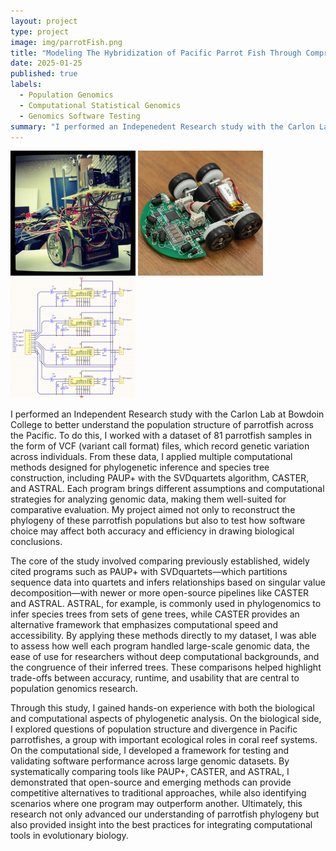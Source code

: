 ```yaml
---
layout: project
type: project
image: img/parrotFish.png 
title: "Modeling The Hybridization of Pacific Parrot Fish Through Comprassion of Several Phylogetic Softwares"
date: 2025-01-25
published: true
labels:
  - Population Genomics
  - Computational Statistical Genomics
  - Genomics Software Testing
summary: "I performed an Indepenedent Research study with the Carlon Lab at Bowdoin college to better understand population structure of parrot fish populations. This was accomplished through testing previosly established computational programs in comparasion to open sourced programs to not onlty derive the phylogeny of parrot fish but also to test efficiency and accurancy of softwares used."
---
```


<div class="text-center p-4">
  <img width="200px" src="../img/micromouse/micromouse-robot.png" class="img-thumbnail" >
  <img width="200px" src="../img/micromouse/micromouse-robot-2.jpg" class="img-thumbnail" >
  <img width="200px" src="../img/micromouse/micromouse-circuit.png" class="img-thumbnail" >
</div>

I performed an Independent Research study with the Carlon Lab at Bowdoin College to better understand the population structure of parrotfish across the Pacific. To do this, I worked with a dataset of 81 parrotfish samples in the form of VCF (variant call format) files, which record genetic variation across individuals. From these data, I applied multiple computational methods designed for phylogenetic inference and species tree construction, including PAUP+ with the SVDquartets algorithm, CASTER, and ASTRAL. Each program brings different assumptions and computational strategies for analyzing genomic data, making them well-suited for comparative evaluation. My project aimed not only to reconstruct the phylogeny of these parrotfish populations but also to test how software choice may affect both accuracy and efficiency in drawing biological conclusions.

The core of the study involved comparing previously established, widely cited programs such as PAUP+ with SVDquartets—which partitions sequence data into quartets and infers relationships based on singular value decomposition—with newer or more open-source pipelines like CASTER and ASTRAL. ASTRAL, for example, is commonly used in phylogenomics to infer species trees from sets of gene trees, while CASTER provides an alternative framework that emphasizes computational speed and accessibility. By applying these methods directly to my dataset, I was able to assess how well each program handled large-scale genomic data, the ease of use for researchers without deep computational backgrounds, and the congruence of their inferred trees. These comparisons helped highlight trade-offs between accuracy, runtime, and usability that are central to population genomics research.

Through this study, I gained hands-on experience with both the biological and computational aspects of phylogenetic analysis. On the biological side, I explored questions of population structure and divergence in Pacific parrotfishes, a group with important ecological roles in coral reef systems. On the computational side, I developed a framework for testing and validating software performance across large genomic datasets. By systematically comparing tools like PAUP+, CASTER, and ASTRAL, I demonstrated that open-source and emerging methods can provide competitive alternatives to traditional approaches, while also identifying scenarios where one program may outperform another. Ultimately, this research not only advanced our understanding of parrotfish phylogeny but also provided insight into the best practices for integrating computational tools in evolutionary biology.

